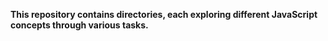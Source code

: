 **This repository contains directories, each exploring different JavaScript concepts through various tasks.**
